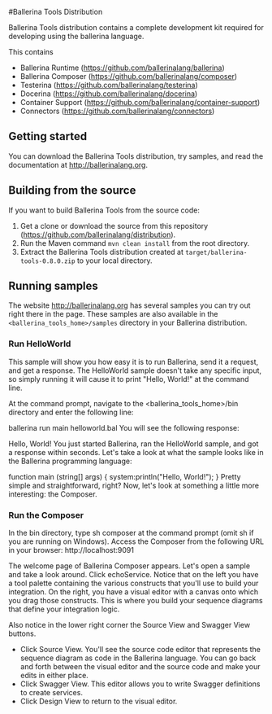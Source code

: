 #Ballerina Tools Distribution

Ballerina Tools distribution contains a complete development kit required for developing using the ballerina language.

This contains
- Ballerina Runtime
    (https://github.com/ballerinalang/ballerina)
- Ballerina Composer
    (https://github.com/ballerinalang/composer)
- Testerina
    (https://github.com/ballerinalang/testerina)
- Docerina
    (https://github.com/ballerinalang/docerina)
- Container Support
    (https://github.com/ballerinalang/container-support)
- Connectors
    (https://github.com/ballerinalang/connectors)

## Getting started

You can download the Ballerina Tools distribution, try samples, and read the documentation at http://ballerinalang.org.

## Building from the source

If you want to build Ballerina Tools from the source code:

1. Get a clone or download the source from this repository (https://github.com/ballerinalang/distribution).
1. Run the Maven command ``mvn clean install`` from the root directory.
1. Extract the Ballerina Tools distribution created at `target/ballerina-tools-0.8.0.zip` to your local directory.

## Running samples

The website http://ballerinalang.org has several samples you can try out right there in the page.
These samples are also available in the `<ballerina_tools_home>/samples` directory in your Ballerina distribution.

### Run HelloWorld

This sample will show you how easy it is to run Ballerina, send it a request, and get a response. The HelloWorld
sample doesn't take any specific input, so simply running it will cause it to print "Hello, World!" at the command line.

At the command prompt, navigate to the <ballerina_tools_home>/bin directory and enter the following line:

ballerina run main helloworld.bal
You will see the following response:

Hello, World!
You just started Ballerina, ran the HelloWorld sample, and got a response within seconds. Let's take a look at what the
sample looks like in the Ballerina programming language:

function main (string[] args) {
  system:println("Hello, World!");
}
Pretty simple and straightforward, right? Now, let's look at something a little more interesting: the Composer.

### Run the Composer

In the bin directory, type sh composer at the command prompt (omit sh if you are running on Windows).
Access the Composer from the following URL in your browser: http://localhost:9091

The welcome page of Ballerina Composer appears. Let's open a sample and take a look around.
Click echoService.
Notice that on the left you have a tool palette containing the various constructs that you'll use to build your
integration. On the right, you have a visual editor with a canvas onto which you drag those constructs.
This is where you build your sequence diagrams that define your integration logic.

Also notice in the lower right corner the Source View and Swagger View buttons.

* Click Source View. You'll see the source code editor that represents the sequence diagram as code in the
Ballerina language. You can go back and forth between the visual editor and the source code and make your edits
in either place.
* Click Swagger View. This editor allows you to write Swagger definitions to create services.
* Click Design View to return to the visual editor.